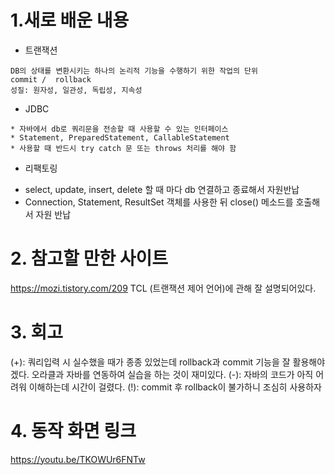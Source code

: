 # 1.새로 배운 내용
- 트랜잭션
```
DB의 상태를 변환시키는 하나의 논리적 기능을 수행하기 위한 작업의 단위
commit /  rollback
성질: 원자성, 일관성, 독립성, 지속성
```

- JDBC
```
* 자바에서 db로 쿼리문을 전송할 때 사용할 수 있는 인터페이스
* Statement, PreparedStatement, CallableStatement
* 사용할 때 반드시 try catch 문 또는 throws 처리를 해야 함
```

- 리팩토링
* select, update, insert, delete 할 때 마다 db 연결하고 종료해서 자원반납
* Connection, Statement, ResultSet 객체를 사용한 뒤 close() 메소드를 호출해서 자원 반납

# 2. 참고할 만한 사이트
<https://mozi.tistory.com/209>
TCL (트랜잭션 제어 언어)에 관해 잘 설명되어있다.

# 3. 회고
(+): 쿼리입력 시 실수했을 때가 종종 있었는데 rollback과 commit 기능을 잘 활용해야겠다. 오라클과 자바를 연동하여 실습을 하는 것이 재미있다.
(-): 자바의 코드가 아직 어려워 이해하는데 시간이 걸렸다.
(!): commit 후 rollback이 불가하니 조심히 사용하자

# 4. 동작 화면 링크
<https://youtu.be/TKOWUr6FNTw>
